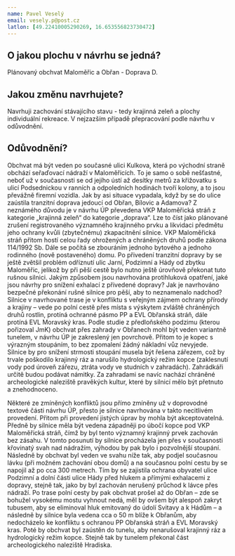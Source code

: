 ```yaml
---
name: Pavel Veselý
email: vesely.p@post.cz
latlon: [49.22410005290269, 16.653556823730472]
---
```


## O jakou plochu v návrhu se jedná?

Plánovaný obchvat Maloměřic a Obřan - Doprava D.

## Jakou změnu navrhujete?

Navrhuji zachování stávajícího stavu - tedy krajinná zeleň a plochy individuální rekreace. V nejzazším případě přepracování podle návrhu v odůvodnění.

## Odůvodnění?

Obchvat má být veden po současné ulici Kulkova, která po východní straně obchází seřaďovací nádraží v Maloměřicích. To je samo o sobě nešťastné, neboť už v současnosti se od jejího ústí až desítky metrů za křižovatku s ulicí Podsednickou v ranních a odpoledních hodinách tvoří kolony, a to jsou převážně firemní vozidla. Jak by asi situace vypadala, když by se do ulice zaústila tranzitní doprava jedoucí od Obřan, Bílovic a Adamova?
Z neznámého důvodu je v návrhu ÚP převedena VKP Maloměřická stráň z kategorie „krajinná zeleň“ do kategorie „doprava“. Lze to číst jako plánované zrušení registrovaného významného krajinného prvku a likvidaci předmětu jeho ochrany kvůli (zbytečnému) zkapacitnění silnice. VKP Maloměřická stráň přitom hostí celou řady ohrožených a chráněných druhů podle zákona 114/1992 Sb.
Dále se počítá se zbouráním jednoho bytového a jednoho rodinného (nově postaveného) domu. Po přivedení tranzitní dopravy by se ještě zvětšil problém odříznutí ulic Jarní, Podzimní a Hády od zbytku Maloměřic, jelikož by při pěší cestě bylo nutno ještě úrovňově překonat tuto rušnou silnici. Jakým způsobem jsou navrhována protihluková opatření, jaké jsou návrhy pro snížení exhalací z přivedené dopravy? Jak je navrhováno bezpečné překonání rušné silnice pro pěší, aby to neznamenalo nadchod?
Silnice v navrhované trase je v konfliktu s veřejným zájmem ochrany přírody a krajiny – vede po polní cestě přes místa s výskytem zvláště chráněných druhů rostlin, protíná ochranné pásmo PP a EVL Obřanská stráň, dále protíná EVL Moravský kras. Podle studie z předloňského podzimu (kterou pořizoval JmK) obchvat přes zahrady v Obřanech mohl být veden variantně tunelem, v návrhu ÚP je zakreslený jen povrchově. Přitom to je kopec s výrazným stoupáním, to bez zpomalení žádný nákladní vůz nevyjede. Silnice by pro snížení strmosti stoupání musela být řešena zářezem, což by trvale poškodilo krajinný ráz a narušilo hydrologický režim kopce (zaklesnutí vody pod úroveň zářezu, ztráta vody ve studních v zahradách). Zahrádkáři určitě budou podávat námitky. Za zahradami se navíc nachází chráněné archeologické naleziště pravěkých kultur, které by silnicí mělo být přetnuto a znehodnoceno.

Některé ze zmíněných konfliktů jsou přímo zmíněny už v doprovodné textové části návrhu ÚP, přesto je silnice navrhována v takto necitlivém provedení. Přitom při provedení jistých úprav by mohla být akceptovatelná. Předně by silnice měla být vedena západněji po úbočí kopce pod VKP Maloměřická stráň, čímž by byl tento významný krajinný prvek zachován bez zásahu. V tomto posunutí by silnice procházela jen přes v současnosti křovinatý svah nad nádražím, výhodou by pak bylo i pozvolnější stoupání. Následně by obchvat byl veden ve svahu níže tak, aby podjel současnou lávku (při možném zachování obou domů) a na současnou polní cestu by se napojil až po cca 300 metrech. Tím by se zajistila ochrana obyvatel ulice Podzimní a dolní části ulice Hády před hlukem a přímými exhalacemi z dopravy, stejně tak, jako by byl zachován nerušený průchod k lávce přes nádraží. Po trase polní cesty by pak obchvat prošel až do Obřan – zde se bohužel vysokému mostu vyhnout nedá, měl by ovšem být alespoň zakryt tubusem, aby se eliminoval hluk emitovaný do údolí Svitavy a k Hádům – a následně by silnice byla vedena cca o 50 m blíže k Obřanům, aby nedocházelo ke konfliktu s ochranou PP Obřanská stráň a EVL Moravský kras. Poté by obchvat byl zaústěn do tunelu, aby nenarušoval krajinný ráz a hydrologický režim kopce. Stejně tak by tunelem překonal část archeologického naleziště Hradiska.



